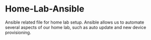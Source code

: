 # Home-Lab-Ansible
Ansible related file for home lab setup.  Ansible allows us to automate several aspects of our home lab, such as auto update and new device provisioning. 
